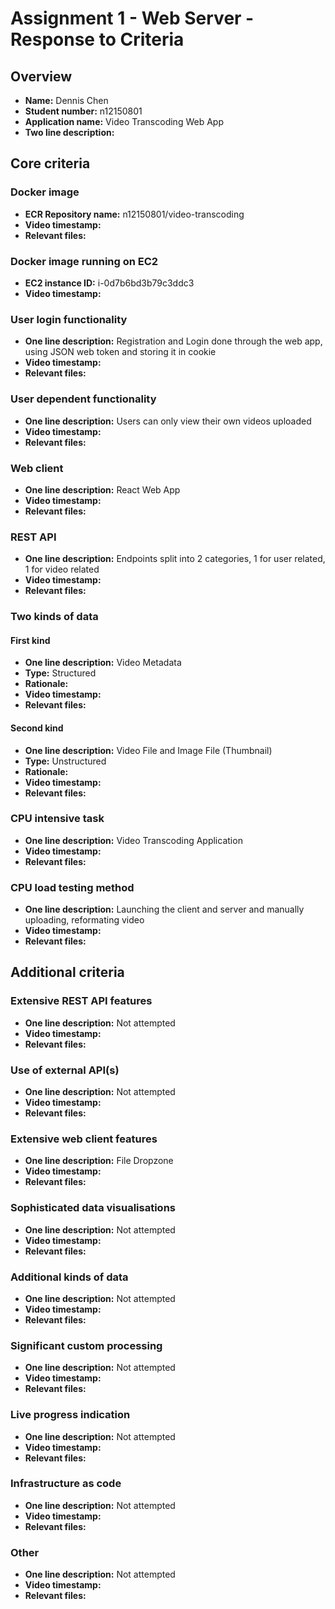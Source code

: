 Assignment 1 - Web Server - Response to Criteria
================================================

Overview
------------------------------------------------

- **Name:** Dennis Chen 
- **Student number:** n12150801
- **Application name:** Video Transcoding Web App
- **Two line description:** 


Core criteria
------------------------------------------------

### Docker image

- **ECR Repository name:** n12150801/video-transcoding
- **Video timestamp:** 
- **Relevant files:**

### Docker image running on EC2

- **EC2 instance ID:** i-0d7b6bd3b79c3ddc3
- **Video timestamp:** 

### User login functionality

- **One line description:** Registration and Login done through the web app, using JSON web token and storing it in cookie
- **Video timestamp:**
- **Relevant files:** 

### User dependent functionality

- **One line description:** Users can only view their own videos uploaded
- **Video timestamp:**
- **Relevant files:**

### Web client

- **One line description:** React Web App
- **Video timestamp:**
- **Relevant files:**

### REST API

- **One line description:** Endpoints split into 2 categories, 1 for user related, 1 for video related
- **Video timestamp:** 
- **Relevant files:**

### Two kinds of data

#### First kind

- **One line description:** Video Metadata
- **Type:** Structured
- **Rationale:**
- **Video timestamp:**
- **Relevant files:**

#### Second kind

- **One line description:** Video File and Image File (Thumbnail)
- **Type:** Unstructured
- **Rationale:**
- **Video timestamp:**
- **Relevant files:**

### CPU intensive task

- **One line description:** Video Transcoding Application
- **Video timestamp:** 
- **Relevant files:**

### CPU load testing method

- **One line description:** Launching the client and server and manually uploading, reformating video
- **Video timestamp:** 
- **Relevant files:**

Additional criteria
------------------------------------------------

### Extensive REST API features

- **One line description:** Not attempted
- **Video timestamp:**
- **Relevant files:**


### Use of external API(s)

- **One line description:** Not attempted
- **Video timestamp:**
- **Relevant files:**


### Extensive web client features

- **One line description:** File Dropzone
- **Video timestamp:**
- **Relevant files:**


### Sophisticated data visualisations

- **One line description:** Not attempted
- **Video timestamp:**
- **Relevant files:**


### Additional kinds of data

- **One line description:** Not attempted
- **Video timestamp:**
- **Relevant files:**


### Significant custom processing

- **One line description:** Not attempted
- **Video timestamp:**
- **Relevant files:**


### Live progress indication

- **One line description:** Not attempted
- **Video timestamp:** 
- **Relevant files:**


### Infrastructure as code

- **One line description:** Not attempted
- **Video timestamp:** 
- **Relevant files:**


### Other

- **One line description:** Not attempted
- **Video timestamp:**
- **Relevant files:**
